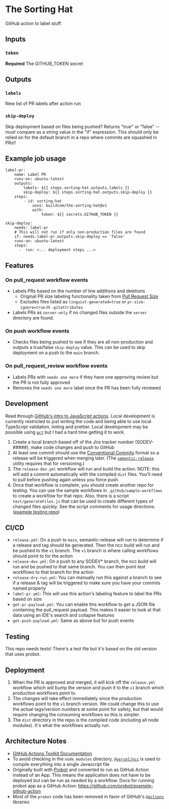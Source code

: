 # The Sorting Hat

GitHub action to label stuff.

## Inputs

### `token`

**Required** The GITHUB_TOKEN secret

## Outputs

### `labels`

New list of PR labels after action run

### `skip-deploy`

Skip deployment based on files being pushed? Returns "true" or "false" -- must compare as a string
value in the "if" expression. This should only be relied on for the default branch in a repo where
commits are squashed in PRs!!

## Example job usage

```
label-pr:
	name: Label PR
	runs-on: ubuntu-latest
	outputs:
		labels: ${{ steps.sorting-hat.outputs.labels }}
		skip-deploy: ${{ steps.sorting-hat.outputs.skip-deploy }}
	steps:
		- id: sorting-hat
			uses: buildcom/the-sorting-hat@v1
			with:
				token: ${{ secrets.GITHUB_TOKEN }}
```

```
skip-deploy:
    needs: label-pr
	# This will not run if only non-production files are found
    if: needs.label-pr.outputs.skip-deploy == 'false'
    runs-on: ubuntu-latest
    steps:
      -  run: <... deployment steps ...>
```


## Features

### On pull_request workflow events

-   Labels PRs based on the number of line additions and deletions
    -   Original PR size labeling functionality taken from [Pull Request Size](https://github.com/noqcks/pull-request-size)
    -   Excludes files listed as `linguist-generated=true` or `pr-size-ignore=true` in `.gitattributes`
-   Labels PRs as `server-only` if no changed files outside the `server` directory are found.

### On push workflow events

-   Checks files being pushed to see if they are all non-production and outputs a true/false `skip-deploy`
    value. This can be used to skip deployment on a push to the `main` branch.

### On pull_request_review workflow events

-   Labels PRs with `needs one more` if they have one approving review but the PR is not fully approved
-   Removes the `needs one more` label once the PR has been fully reviewed

## Development

Read through [GitHub's intro to JavaScript actions](https://docs.github.com/en/actions/creating-actions/creating-a-javascript-action).
Local development is currently restricted to just writing the code and being able to use local
TypeScript validation, linting and prettier. Local development may be possible using
[`act`](https://github.com/nektos/act) but I had a hard time getting it to work.

1. Create a local branch based off of the Jira tracker number
(SODEV-#####), make code changes and push to GitHub
1. At least one commit should use the [Conventional Commits](https://www.conventionalcommits.org/en/v1.0.0-beta.2/)
format so a release will be triggered when merging later. (The [`semantic-release`](https://semantic-release.gitbook.io/semantic-release/#commit-message-format)
utility requires that for versioning.)
1. The `release-dev.yml` workflow will run and build the action. NOTE: this will add a commit
automatically with the compiled `dist` files. You'll need to pull before pushing again unless you
force push.
1. Once that workflow is complete, you should create another repo for testing. You can use the
sample workflows in `.github/sample-workflows` to create a workflow for that repo. Also, there is
a script `test/generateFiles.js` that can be used to create different types of changed files
quickly. See the script comments for usage directions. ([example testing repo](https://github.com/lisadean/the-sorting-hat-test))


## CI/CD

-  `release.yml`: On a push to `main`, semantic-release will run to determine if a release and tag
should be generated. Then the ncc build will run and be pushed to the `v1` branch. The `v1` branch
is where calling workflows should point to for the action
-  `release-dev.yml`: On a push to any SODEV* branch, the ncc build will run and be pushed to that
same branch. You can then point test workflows to that branch for the action
-  `release-dry-run.yml`: You can manually run this against a branch to see if a release & tag will
be triggered to make sure you have your commits named properly
-  `label-pr.yml`: This will use this action's labeling feature to label the PRs based on size
-  `get-pr-payload.yml`: You can enable this workflow to get a JSON file containing the pull_request
payload. This makes it easier to look at that data using an IDE's search and collapse features
-  `get-push-payload.yml`: Same as above but for push events

## Testing

This repo needs tests! There's a test file but it's based on the old version that uses probot.

## Deployment

1. When the PR is approved and merged, it will kick off the `release.yml` workflow which will bump
the version and push it to the `v1` branch which production workflows point to.
1. The changes will take effect immediately since the production workflows point to the `v1` branch
version. We could change this to use the actual tags/version numbers at some point for safety, but
that would require changing the consuming workflows so this is simpler.
1. The `dist` directory in the repo is the compiled code (including all node modules). It's what the
workflows actually run.

## Architecture Notes

-   [GitHub Actions Toolkit Documentation](https://github.com/actions/toolkit)
-   To avoid checking in the `node_modules` directory, [`@vercel/ncc`](https://github.com/vercel/ncc) is used to compile everything into a single Javascript file
-   Originally built with [Probot](https://github.com/probot/probot) and converted to run as GitHub
Action instead of an App. This means the application does not have to be deployed but can be run as
needed by a workflow. Docs for running probot app as a GitHub Action: https://github.com/probot/example-github-action
-   Most of the `probot` code has been removed in favor of GitHub's [`@actions`](https://github.com/actions) libraries
